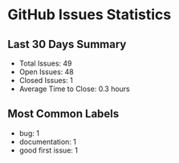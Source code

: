 # GitHub Issues Statistics

## Last 30 Days Summary
- Total Issues: 49
- Open Issues: 48
- Closed Issues: 1
- Average Time to Close: 0.3 hours

## Most Common Labels
- bug: 1
- documentation: 1
- good first issue: 1
